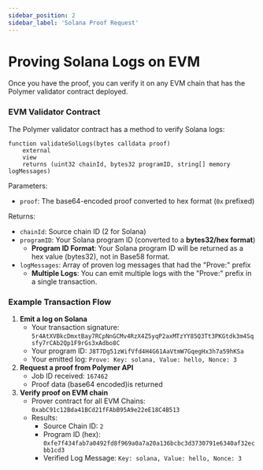 ```yaml
---
sidebar_position: 2
sidebar_label: 'Solana Proof Request'
---
```


# Proving Solana Logs on EVM

Once you have the proof, you can verify it on any EVM chain that has the Polymer validator contract deployed.

### EVM Validator Contract

The Polymer validator contract has a method to verify Solana logs:

```solidity
function validateSolLogs(bytes calldata proof)
    external
    view
    returns (uint32 chainId, bytes32 programID, string[] memory logMessages)

```

Parameters:

- `proof`: The base64-encoded proof converted to hex format (`0x` prefixed)

Returns:

- `chainId`: Source chain ID (2 for Solana)
- `programID`: Your Solana program ID (converted to a **bytes32/hex format**)
    - **Program ID Format**: Your Solana program ID will be returned as a hex value (bytes32), not in Base58 format.
- `logMessages`: Array of proven log messages that had the "Prove:" prefix
    - **Multiple Logs**: You can emit multiple logs with the "Prove:" prefix in a single transaction.

### Example Transaction Flow

1. **Emit a log on Solana**
    - Your transaction signature: `5r4AtXVBkcDmxtBay7RCpNnGCMv4RzX4Z5yqP2axMTzYY85Q3Tt3PKGtdk3m4Sqsfy7rCAb2Qp1F9rGs3xAdbo8C`
    - Your program ID: `J8T7Dg51zWifVfd4H4G61AaVtmW7GqegHx3h7a59hKSa`
    - Your emitted log: `Prove: Key: solana, Value: hello, Nonce: 3`
2. **Request a proof from Polymer API**
    - Job ID received: `167462`
    - Proof data (base64 encoded)is returned
3. **Verify proof on EVM chain**
    - Prover contract for all EVM Chains: `0xabC91c12Bda41BCd21fFAbB95A9e22eE18C4B513`
    - Results:
        - Source Chain ID: `2`
        - Program ID (hex): `0xfe7f434fab7a0492fd8f969a0a7a20a136bcbc3d3730791e6340af32ecbb1cd3`
        - Verified Log Message: `Key: solana, Value: hello, Nonce: 3`
